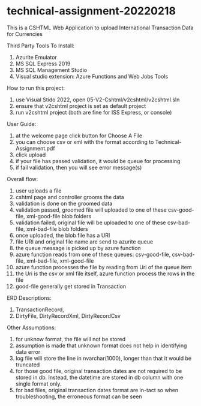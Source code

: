 # technical-assignment-20220218

This is a CSHTML Web Application to upload International Transaction Data for Currencies

Third Party Tools To Install:
1. Azurite Emulator
1. MS SQL Express 2019
1. MS SQL Management Studio
1. Visual studio extension: Azure Functions and Web Jobs Tools

How to run this project:
1. use Visual Stido 2022, open 05-V2-Cshtml/v2cshtml/v2cshtml.sln
1. ensure that v2cshtml project is set as default project
1. run v2cshtml project (both are fine for ISS Express, or console) 

User Guide:
1. at the welcome page click button for Choose A File
1. you can choose csv or xml with the format according to Technical-Assignment.pdf
1. click upload
1. if your file has passed validation, it would be queue for processing
1. if fail validation, then you will see error message(s)

Overall flow:
1. user uploads a file
1. cshtml page and controller grooms the data
1. validation is done on the groomed data
1. validation passed, groomed file will uploaded to one of these csv-good-file, xml-good-file blob folders
1. validation failed, original file will be uploaded to one of these csv-bad-file, xml-bad-file blob folders
1. once uploaded, the blob file has a URI
1. file URI and original file name are send to azurite queue
1. the queue message is picked up by azure function
1. azure function reads from one of these queues: csv-good-file, csv-bad-file, xml-bad-file, xml-good-file
1. azure function processes the file by reading from Uri of the queue item
1. the Uri is the csv or xml file itself, azure function process the rows in the file
1. good-file generally get stored in Transaction

ERD Descriptions:
1. TransactionRecord, 
1. DirtyFile, DirtyRecordXml, DirtyRecordCsv

Other Assumptions:
1. for unknow format, the file will not be stored
1. assumption is made that unknown format does not help in identifying data error
1. log file will store the line in nvarchar(1000), longer than that it would be truncated
1. for those good file, original transaction dates are not required to be stored in db. Instead, the datetime are stored in db column with one single format only.
1. for bad files, original transaction dates format are in-tact so when troubleshooting, the erroneous format can be seen
